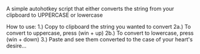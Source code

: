 A simple autohotkey script that either converts the string from your clipboard
to UPPERCASE or lowercase

How to use:
1.) Copy to clipboard the string you wanted to convert
2a.) To convert to uppercase, press (win + up)
2b.) To convert to lowercase, press (win + down)
3.) Paste and see them converted to the case of your heart's desire...
